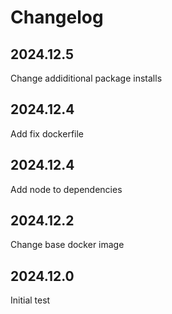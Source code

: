 # Changelog

## 2024.12.5

Change addiditional package installs


## 2024.12.4

Add fix dockerfile

## 2024.12.4

Add node to dependencies

## 2024.12.2

Change base docker image

## 2024.12.0

Initial test